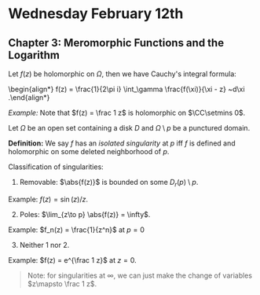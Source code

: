 # Wednesday February 12th

## Chapter 3: Meromorphic Functions and the Logarithm

Let $f(z)$ be holomorphic on $\Omega$, then we have Cauchy's integral formula:

\begin{align*}
f(z) = \frac{1}{2\pi i} \int_\gamma \frac{f(\xi)}{\xi - z} ~d\xi
.\end{align*}

*Example:*
Note that $f(z) = \frac 1 z$ is holomorphic on $\CC\setmins 0$.

Let $\Omega$ be an open set containing a disk $D$ and $\Omega\setminus p$ be a punctured domain.

**Definition:**
We say $f$ has an *isolated singularity* at $p$ iff $f$ is defined and holomorphic on some deleted neighborhood of $p$.

Classification of singularities:

1. Removable: $\abs{f(z)}$ is bounded on some $D_r(p) \setminus p$.

  Example: $f(z) = \sin(z)/z$.

2. Poles: $\lim_{z\to p} \abs{f(z)} = \infty$.
  
  Example: $f_n(z) = \frac{1}{z^n}$ at $p=0$

3. Neither 1 nor 2.

  Example: $f(z) = e^{\frac 1 z}$ at $z=0$.

> Note: for singularities at $\infty$, we can just make the change of variables $z\mapsto \frac 1 z$.
